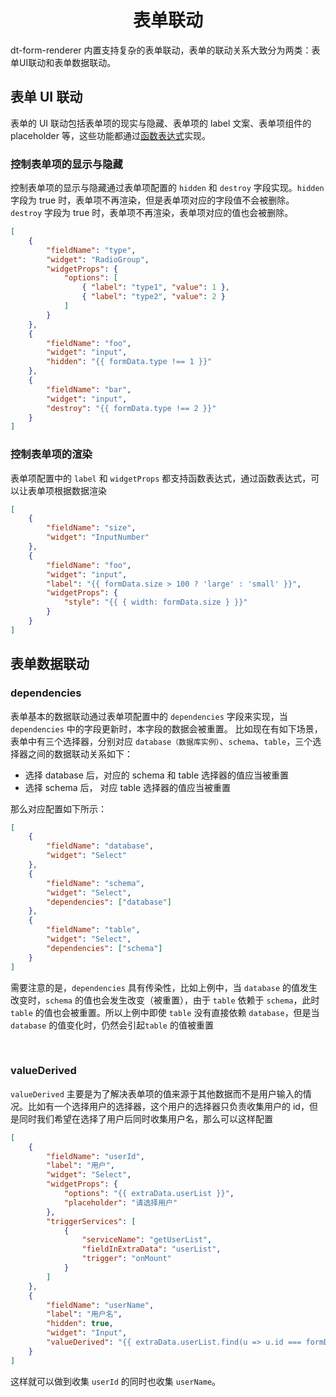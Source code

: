 <h1 align='center'> 表单联动 </h1>
dt-form-renderer 内置支持复杂的表单联动，表单的联动关系大致分为两类：表单UI联动和表单数据联动。

## 表单 UI 联动

表单的 UI 联动包括表单项的现实与隐藏、表单项的 label 文案、表单项组件的 placeholder 等，这些功能都通过[函数表达式](./Expression.md#函数表达式)实现。

### 控制表单项的显示与隐藏

控制表单项的显示与隐藏通过表单项配置的 `hidden` 和 `destroy` 字段实现。`hidden` 字段为 true 时，表单项不再渲染，但是表单项对应的字段值不会被删除。 `destroy` 字段为 true 时，表单项不再渲染，表单项对应的值也会被删除。

```json
[
    {
        "fieldName": "type",
        "widget": "RadioGroup",
        "widgetProps": {
            "options": [
                { "label": "type1", "value": 1 },
                { "label": "type2", "value": 2 }
            ]
        }
    },
    {
        "fieldName": "foo",
        "widget": "input",
        "hidden": "{{ formData.type !== 1 }}"
    },
    {
        "fieldName": "bar",
        "widget": "input",
        "destroy": "{{ formData.type !== 2 }}"
    }
]
```

### 控制表单项的渲染

表单项配置中的 `label` 和 `widgetProps` 都支持函数表达式，通过函数表达式，可以让表单项根据数据渲染

```json
[
    {
        "fieldName": "size",
        "widget": "InputNumber"
    },
    {
        "fieldName": "foo",
        "widget": "input",
        "label": "{{ formData.size > 100 ? 'large' : 'small' }}",
        "widgetProps": {
            "style": "{{ { width: formData.size } }}"
        }
    }
]
```

## 表单数据联动

### dependencies

表单基本的数据联动通过表单项配置中的 `dependencies` 字段来实现，当 `dependencies` 中的字段更新时，本字段的数据会被重置。
比如现在有如下场景，表单中有三个选择器，分别对应 `database（数据库实例）`、`schema`、`table`，三个选择器之间的数据联动关系如下：

-   选择 database 后，对应的 schema 和 table 选择器的值应当被重置
-   选择 schema 后， 对应 table 选择器的值应当被重置

那么对应配置如下所示：

```json
[
    {
        "fieldName": "database",
        "widget": "Select"
    },
    {
        "fieldName": "schema",
        "widget": "Select",
        "dependencies": ["database"]
    },
    {
        "fieldName": "table",
        "widget": "Select",
        "dependencies": ["schema"]
    }
]
```

需要注意的是，`dependencies` 具有传染性，比如上例中，当 `database` 的值发生改变时，`schema` 的值也会发生改变（被重置），由于 `table` 依赖于 `schema`，此时`table` 的值也会被重置。所以上例中即使 `table` 没有直接依赖 `database`，但是当 `database` 的值变化时，仍然会引起`table` 的值被重置

<br/>

### valueDerived

`valueDerived` 主要是为了解决表单项的值来源于其他数据而不是用户输入的情况。比如有一个选择用户的选择器，这个用户的选择器只负责收集用户的 id，但是同时我们希望在选择了用户后同时收集用户名，那么可以这样配置

```json
[
    {
        "fieldName": "userId",
        "label": "用户",
        "widget": "Select",
        "widgetProps": {
            "options": "{{ extraData.userList }}",
            "placeholder": "请选择用户"
        },
        "triggerServices": [
            {
                "serviceName": "getUserList",
                "fieldInExtraData": "userList",
                "trigger": "onMount"
            }
        ]
    },
    {
        "fieldName": "userName",
        "label": "用户名",
        "hidden": true,
        "widget": "Input",
        "valueDerived": "{{ extraData.userList.find(u => u.id === formData.userId)?.userName }}}"
    }
]
```

这样就可以做到收集 `userId` 的同时也收集 `userName`。
